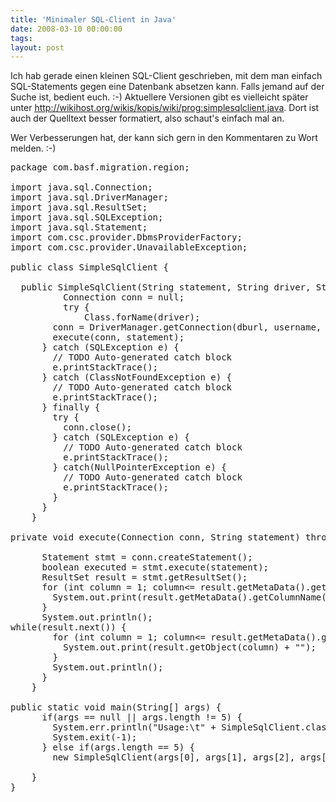 ```yaml
---
title: 'Minimaler SQL-Client in Java'
date: 2008-03-10 00:00:00 
tags: 
layout: post
---
```

Ich hab gerade einen kleinen SQL-Client geschrieben, mit dem man einfach SQL-Statements gegen eine Datenbank absetzen kann. Falls jemand auf der Suche ist, bedient euch. :-) Aktuellere Versionen gibt es vielleicht später unter <a href="http://wikihost.org/wikis/kopis/wiki/prog:simplesqlclient.java">http://wikihost.org/wikis/kopis/wiki/prog:simplesqlclient.java</a>. Dort ist auch der Quelltext besser formatiert, also schaut's einfach mal an.

Wer Verbesserungen hat, der kann sich gern in den Kommentaren zu Wort melden. :-)

<pre>
package com.basf.migration.region;

import java.sql.Connection;
import java.sql.DriverManager;
import java.sql.ResultSet;
import java.sql.SQLException;
import java.sql.Statement;
import com.csc.provider.DbmsProviderFactory;
import com.csc.provider.UnavailableException;

public class SimpleSqlClient {

  public SimpleSqlClient(String statement, String driver, String dburl, String username, String password) {
          Connection conn = null;
          try {
              Class.forName(driver);
        conn = DriverManager.getConnection(dburl, username, password);
        execute(conn, statement);
      } catch (SQLException e) {
        // TODO Auto-generated catch block
        e.printStackTrace();
      } catch (ClassNotFoundException e) {
        // TODO Auto-generated catch block
        e.printStackTrace();
      } finally {
        try {
          conn.close();
        } catch (SQLException e) {
          // TODO Auto-generated catch block
          e.printStackTrace();
        } catch(NullPointerException e) {
          // TODO Auto-generated catch block
          e.printStackTrace();
        }
      }
    }

private void execute(Connection conn, String statement) throws SQLException {

      Statement stmt = conn.createStatement();
      boolean executed = stmt.execute(statement);
      ResultSet result = stmt.getResultSet();
      for (int column = 1; column&lt;= result.getMetaData().getColumnCount(); column++) {
        System.out.print(result.getMetaData().getColumnName(column) + "");
      }
      System.out.println();
while(result.next()) {
        for (int column = 1; column&lt;= result.getMetaData().getColumnCount(); column++) {
          System.out.print(result.getObject(column) + "");
        }
        System.out.println();
      }
    }

public static void main(String[] args) {
      if(args == null || args.length != 5) {
        System.err.println("Usage:\t" + SimpleSqlClient.class + " SQLSTATEMENT DRIVER_CLASSNAME DB_URL USERNAME PASSWORD");
        System.exit(-1);
      } else if(args.length == 5) {
        new SimpleSqlClient(args[0], args[1], args[2], args[3], args[4]);

    }
}</pre>
